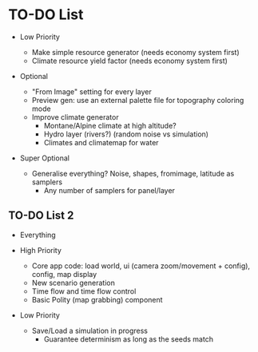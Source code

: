 # TO-DO List

- Low Priority
  - Make simple resource generator (needs economy system first)
  - Climate resource yield factor (needs economy system first)

- Optional
  - "From Image" setting for every layer
  - Preview gen: use an external palette file for topography coloring mode
  - Improve climate generator
    - Montane/Alpine climate at high altitude?
    - Hydro layer (rivers?) (random noise vs simulation)
    - Climates and climatemap for water

- Super Optional
  - Generalise everything? Noise, shapes, fromimage, latitude as samplers
    - Any number of samplers for panel/layer

## TO-DO List 2

- Everything

- High Priority
  - Core app code: load world, ui (camera zoom/movement + config), config, map display
  - New scenario generation
  - Time flow and time flow control
  - Basic Polity (map grabbing) component

- Low Priority
  - Save/Load a simulation in progress
    - Guarantee determinism as long as the seeds match
